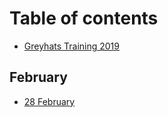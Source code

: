 # Table of contents

* [Greyhats Training 2019](README.md)

## February

* [28 February](february/28-february.md)

